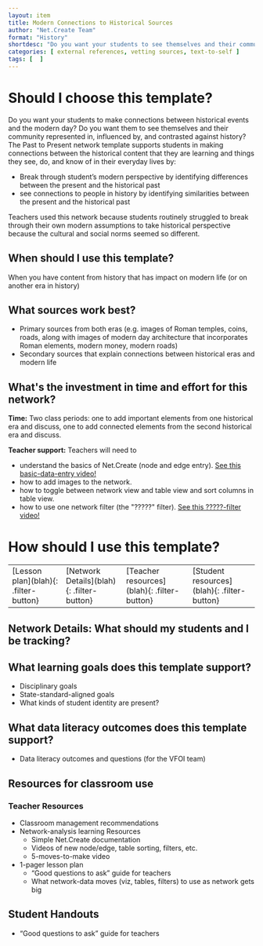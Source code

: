 ```yaml
---
layout: item
title: Modern Connections to Historical Sources
author: "Net.Create Team"
format: "History"
shortdesc: "Do you want your students to see themselves and their community represented in, influenced by, and contrasted against history?"
categories: [ external references, vetting sources, text-to-self ]
tags: [  ]
---
```


# Should I choose this template?

Do you want your students to make connections between historical events and the modern day? Do you want them to see themselves and their community represented in, influenced by, and contrasted against history? The Past to Present network template supports students in making connections between the historical content that they are learning and things they see, do, and know of in their everyday lives by: 
- Break through student’s modern perspective by identifying differences between the present and the historical past
- see connections to people in history by identifying similarities between the present and the historical past

Teachers used this network because students routinely struggled to break through their own modern assumptions to take historical perspective because the cultural and social norms seemed so different.

## When should I use this template?

When you have content from history that has impact on modern life (or on another era in history)

## What sources work best?

- Primary sources from both eras (e.g. images of Roman temples, coins, roads, along with images of modern day architecture that incorporates Roman elements, modern money, modern roads)
- Secondary sources that explain connections between historical eras and modern life

## What's the investment in time and effort for this network?

**Time:** Two class periods: one to add important elements from one historical era and discuss, one to add connected elements from the second historical era and discuss.

**Teacher support:** Teachers will need to
- understand the basics of Net.Create (node and edge entry). [See this basic-data-entry video!](https://netcreate.org)
- how to add images to the network.
- how to toggle between network view and table view and sort columns in table view.
- how to use one network filter (the "?????" filter). [See this ?????-filter video!](https://netcreate.org)

# How should I use this template?

<table>
<tr>
<td markdown=1>[Lesson plan](blah){: .filter-button}
</td>
<td markdown=1>[Network Details](blah){: .filter-button}
</td>
<td markdown=1>[Teacher resources](blah){: .filter-button}
</td>
<td markdown=1>[Student resources](blah){: .filter-button}
</td>
</tr>
</table>

## Network Details: What should my students and I be tracking?

## What learning goals does this template support?

- Disciplinary goals
- State-standard-aligned goals
- What kinds of student identity are present?

## What data literacy outcomes does this template support?

- Data literacy outcomes and questions (for the VFOI team)

## Resources for classroom use

### Teacher Resources

- Classroom management recommendations
- Network-analysis learning Resources
	- Simple Net.Create documentation
	- Videos of new node/edge, table sorting, filters, etc.
	- 5-moves-to-make video
- 1-pager lesson plan
	- “Good questions to ask” guide for teachers
	- What network-data moves (viz, tables, filters) to use as network gets big

## Student Handouts

- “Good questions to ask” guide for teachers
